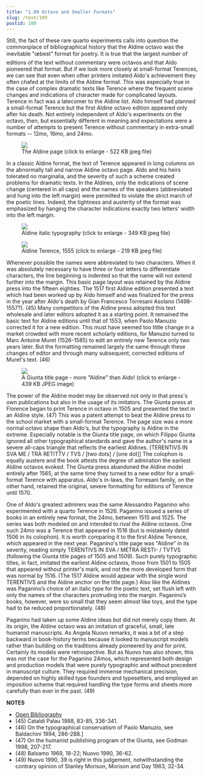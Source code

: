 ```yaml
---
title: "1.09 Octavo and Smaller Formats"
slug: /text/109
postid: 100
---
```

Still, the fact of these rare quarto experiments calls into question the commonplace of bibliographical history that the Aldine octavo was the inevitable "œbest" format for poetry. It is true that the largest number of editions of the text without commentary were octavos and that Aldo pioneered that format. But if we look more closely at small-format Terences, we can see that even when other printers imitated Aldo's achievement they often chafed at the limits of the Aldine format. This was especially true in the case of complex dramatic texts like Terence where the frequent scene changes and indications of character made for complicated layouts. Terence in fact was a latecomer to the Aldine list. Aldo himself had planned a small-format Terence but the first Aldine octavo edition appeared only after his death. Not entirely independent of Aldo's experiments on the octavo, then, but essentially different in meaning and expectations were a number of attempts to present Terence without commentary in extra-small formats -- 12mo, 16mo, and 24mo.

<figure class="mkdn-figure">
    <div onClick="createLightbox('/images_full/1.00_Chapter_One/Wing-ZP-535-.A3625-Comoediae-26v-27r.jpg','The Aldine page (click to enlarge - 522 KB jpeg file)')" class="mkdn-image-link" id="lbimage">
    <img class="mkdn-image" src="/images_full/1.00_Chapter_One/Wing-ZP-535-.A3625-Comoediae-26v-27r.jpg" />
    <figcaption class="mkdn-figcaption">The Aldine page (click to enlarge - 522 KB jpeg file)</figcaption>
    </div>
</figure>

In a classic Aldine format, the text of Terence appeared in long columns on the abnormally tall and narrow Aldine octavo page. Aldo and his heirs tolerated no marginalia, and the severity of such a scheme created problems for dramatic texts. In the Aldines, only the indications of scene change (centered in all caps) and the names of the speakers (abbreviated and hung into the left margin) were permitted to violate the strict march of the poetic lines. Indeed, the tightness and austerity of the format was emphasized by hanging the character indications exactly two letters' width into the left margin.

<figure class="mkdn-figure">
    <div onClick="createLightbox('/images_full/1.00_Chapter_One/Wing-ZP-535-.A3625-Comoediae,-DETAIL-pg.57v.jpg','Aldine italic typography (click to enlarge - 349 KB jpeg file)')" class="mkdn-image-link" id="lbimage">
    <img class="mkdn-image" src="/images_full/1.00_Chapter_One/Wing-ZP-535-.A3625-Comoediae,-DETAIL-pg.57v.jpg" />
    <figcaption class="mkdn-figcaption">Aldine italic typography (click to enlarge - 349 KB jpeg file)</figcaption>
    </div>
</figure>

<figure class="mkdn-figure">
    <div onClick="createLightbox('/images_full/1.00_Chapter_One/Wing-ZP-535-.A36322-Terentii-Comoediae-Sex-title-page.jpg','Aldine Terence, 1555 (click to enlarge - 219 KB jpeg file)')" class="mkdn-image-link" id="lbimage">
    <img class="mkdn-image" src="/images_full/1.00_Chapter_One/Wing-ZP-535-.A36322-Terentii-Comoediae-Sex-title-page.jpg" />
    <figcaption class="mkdn-figcaption">Aldine Terence, 1555 (click to enlarge - 219 KB jpeg file)</figcaption>
    </div>
</figure>

Whenever possible the names were abbreviated to two characters. When it was absolutely necessary to have three or four letters to differentiate characters, the line beginning is indented so that the name will not extend further into the margin. This basic page layout was retained by the Aldine press into the fifteen eighties. The 1517 first Aldine edition presented a text which had been worked up by Aldo himself and was finalized for the press in the year after Aldo's death by Gian Francesco Torresani Asolano (1498-1557?). (45) Many competitors of the Aldine press adopted this text wholesale and later editors adopted it as a starting point. It remained the basic text for Aldine editions until that of 1553, when Paolo Manuzio corrected it for a new edition. This must have seemed too little change in a market crowded with more recent scholarly editions, for Manuzio turned to Marc Antoine Muret (1526-1585) to edit an entirely new Terence only two years later. But the formatting remained largely the same through these changes of editor and through many subsequent, corrected editions of Muret's text. (46)


<figure class="mkdn-figure">
    <div onClick="createLightbox('/images_full/1.00_Chapter_One/HFS_106.01.jpg','A Giunta title page - more &quot;Aldine&quot; than Aldo! (click to enlarge - 439 KB JPEG image)')" class="mkdn-image-link" id="lbimage">
    <img class="mkdn-image" src="/images_full/1.00_Chapter_One/HFS_106.01.jpg" />
    <figcaption class="mkdn-figcaption">A Giunta title page - more &quot;Aldine&quot; than Aldo! (click to enlarge - 439 KB JPEG image)</figcaption>
    </div>
</figure>

The power of the Aldine model may be observed not only in that press's own publications but also in the usage of its imitators. The Giunta press at Florence began to print Terence in octavo in 1505 and presented the text in an Aldine style. (47) This was a patent attempt to beat the Aldine press to the school market with a small-format Terence. The page size was a more normal octavo shape than Aldo's, but the typography is Aldine in the extreme. Especially notable is the Giunta title page, on which Filippo Giunta ignored all other typographical standards and gave the author's name in a severe all-caps triangle that reflects the earliest Aldines. [TERENTIVS IN SVA ME / TRA RETITTV / TVS / [two dots] / [one dot]] The colophon is equally austere and the book attests the degree of admiration the earliest Aldine octavos evoked. The Giunta press abandoned the Aldine model entirely after 1565, at the same time they turned to a new editor for a small-format Terence with apparatus. Aldo's in-laws, the Torresani family, on the other hand, retained the original, severe formatting for editions of Terence until 1570.

One of Aldo's greatest admirers was the same Alessandro Paganino who experimented with a quarto Terence in 1526. Paganino issued a series of books in an entirely new format, the 24mo, between 1515 and 1525. The series was both modeled on and intended to rival the Aldine octavos. One such 24mo was a Terence that appeared in 1516 (but is mistakenly dated 1506 in its colophon). It is worth comparing it to the first Aldine Terence, which appeared in the next year. Paganino's title page was "Aldine" in its severity, reading simply TERENTIVS IN SVA / METRA RESTI- / TVTVS (following the Giunta title pages of 1505 and 1509). Such purely typographic titles, in fact, imitated the earliest Aldine octavos, those from 1501 to 1505 that appeared without printer's mark, and not the more developed form that was normal by 1516. (The 1517 Aldine would appear with the single word TERENTIVS and the Aldine anchor on the title page.) Also like the Aldines was Paganino’s choice of an italic type for the poetic text, set flush left with only the names of the characters protruding into the margin. Paganino’s books, however, were so small that they seem almost like toys, and the type had to be reduced proportionately. (48) 

Paganino had taken up some Aldine ideas but did not merely copy them. At its origin, the Aldine octavo was an imitation of graceful, small, late humanist manuscripts. As Angela Nuovo remarks, it was a bit of a step backward in book-history terms because it looked to manuscript models rather than building on the traditions already pioneered by and for print. Certainly its models were retrospective. But as Nuovo has also shown, this was not the case for the Paganino 24mos, which represented both design and production models that were purely typographic and without precedent in manuscript culture. They required immense mechanical precision, depended on highly skilled type founders and typesetters, and employed an imposition scheme that required handling the type forms and sheets more carefully than ever in the past. (49)

**NOTES**
* [Open Bibliography](/bibliography.pdf)
* (45) Cataldi Palau 1988, 83-85, 336-341.
* (46) On the typographical conservatism of Paolo Manuzio, see Baldachini 1994, 286-288.]
* (47) On the humanist publishing program of the Giunta, see Godman 1998, 207-217.
* (48) Balsamo 1969, 18-22; Nuovo 1990, 36-62.
* (49) Nuovo 1990, 39 is right in this judgement, notwithstanding the contrary opinion of Stanley Morison, Morison and Day 1963, 32-34.
